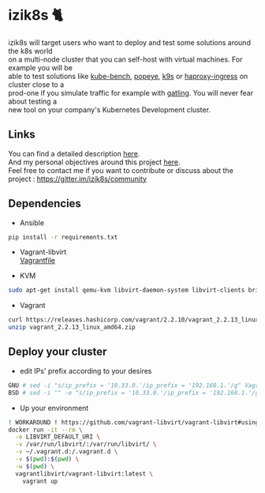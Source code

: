 # izik8s 🐈  
  
izik8s will target users who want to deploy and test some solutions around the k8s world  
on a multi-node cluster that you can self-host with virtual machines. For example you will be  
able to test solutions like [kube-bench](https://github.com/aquasecurity/kube-bench), [popeye](https://github.com/derailed/popeye), [k9s](https://github.com/derailed/k9s) or [haproxy-ingress](https://github.com/haproxytech/kubernetes-ingress) on cluster close to a  
prod-one if you simulate traffic for example with [gatling](https://github.com/gatling/gatling). You will never fear about testing a  
new tool on your company's Kubernetes Development cluster.  
  
## Links  
  
You can find a detailed description [here](description.md).  
And my personal objectives around this project [here](goal.md).  
Feel free to contact me if you want to contribute or discuss about the project : https://gitter.im/izik8s/community  

## Dependencies

* Ansible  
```bash
pip install -r requirements.txt
```

* Vagrant-libvirt  
[Vagrantfile](Vagrantfile)

* KVM
```bash
sudo apt-get install qemu-kvm libvirt-daemon-system libvirt-clients bridge-utils
```

* Vagrant
```bash
curl https://releases.hashicorp.com/vagrant/2.2.10/vagrant_2.2.13_linux_amd64.zip --output vagrant_2.2.10_linux_amd64.zip
unzip vagrant_2.2.13_linux_amd64.zip
```

## Deploy your cluster

* edit IPs' prefix according to your desires  
```bash
GNU # sed -i "s/ip_prefix = '10.33.0.'/ip_prefix = '192.168.1.'/g" Vagrantfile
BSD # sed -i "" -e "s/ip_prefix = '10.33.0.'/ip_prefix = '192.168.1.'/g" Vagrantfile
```

* Up your environment
```bash
! WORKAROUND ! https://github.com/vagrant-libvirt/vagrant-libvirt#using-docker-based-installation
docker run -it --rm \
  -e LIBVIRT_DEFAULT_URI \
  -v /var/run/libvirt/:/var/run/libvirt/ \
  -v ~/.vagrant.d:/.vagrant.d \
  -v $(pwd):$(pwd) \
  -w $(pwd) \
  vagrantlibvirt/vagrant-libvirt:latest \
    vagrant up
```
